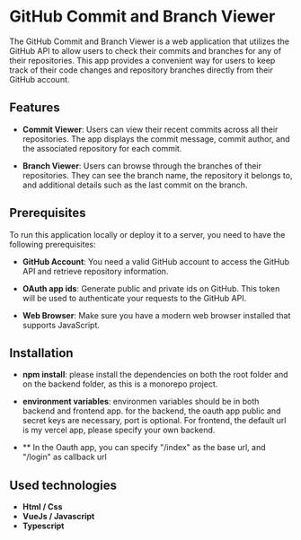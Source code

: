 # GitHub Commit and Branch Viewer

The GitHub Commit and Branch Viewer is a web application that utilizes the GitHub API to allow users to check their commits and branches for any of their repositories. This app provides a convenient way for users to keep track of their code changes and repository branches directly from their GitHub account.

## Features

- **Commit Viewer**: Users can view their recent commits across all their repositories. The app displays the commit message, commit author, and the associated repository for each commit.

- **Branch Viewer**: Users can browse through the branches of their repositories. They can see the branch name, the repository it belongs to, and additional details such as the last commit on the branch.

## Prerequisites

To run this application locally or deploy it to a server, you need to have the following prerequisites:

- **GitHub Account**: You need a valid GitHub account to access the GitHub API and retrieve repository information.

- **OAuth app ids**: Generate public and private ids on GitHub. This token will be used to authenticate your requests to the GitHub API.

- **Web Browser**: Make sure you have a modern web browser installed that supports JavaScript.

## Installation

- **npm install**: please install the dependencies on both the root folder and on the backend folder, as this is a monorepo project.

- **environment variables**: environmen variables should be in both backend and frontend app. for the backend, the oauth app public and secret keys are necessary, port is optional. For frontend, the default url is my vercel app, please specify your own backend.

- ** In the Oauth app, you can specify "/index" as the base url, and "/login" as callback url

## Used technologies 

- **Html / Css**
- **VueJs / Javascript**
- **Typescript**




